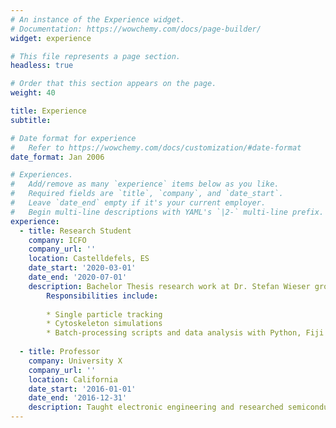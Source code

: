 ```yaml
---
# An instance of the Experience widget.
# Documentation: https://wowchemy.com/docs/page-builder/
widget: experience

# This file represents a page section.
headless: true

# Order that this section appears on the page.
weight: 40

title: Experience
subtitle:

# Date format for experience
#   Refer to https://wowchemy.com/docs/customization/#date-format
date_format: Jan 2006

# Experiences.
#   Add/remove as many `experience` items below as you like.
#   Required fields are `title`, `company`, and `date_start`.
#   Leave `date_end` empty if it's your current employer.
#   Begin multi-line descriptions with YAML's `|2-` multi-line prefix.
experience:
  - title: Research Student
    company: ICFO
    company_url: ''
    location: Castelldefels, ES
    date_start: '2020-03-01'
    date_end: '2020-07-01'
    description: Bachelor Thesis research work at Dr. Stefan Wieser group. My work was supported by a Maria Izuel Fellowship Award. My previous work at Wieser lab was published in Venturini et al, Science, 2020.
        Responsibilities include:
        
        * Single particle tracking 
        * Cytoskeleton simulations
        * Batch-processing scripts and data analysis with Python, Fiji and Matlab
        
  - title: Professor
    company: University X
    company_url: ''
    location: California
    date_start: '2016-01-01'
    date_end: '2016-12-31'
    description: Taught electronic engineering and researched semiconductor physics.
---
```


